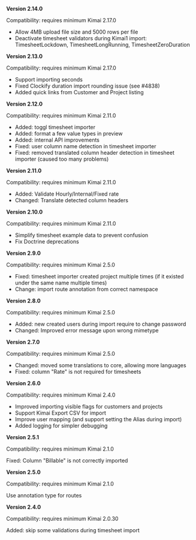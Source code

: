 **Version 2.14.0**

Compatibility: requires minimum Kimai 2.17.0

- Allow 4MB upload file size and 5000 rows per file
- Deactivate timesheet validators during Kimai1 import: TimesheetLockdown, TimesheetLongRunning, TimesheetZeroDuration

**Version 2.13.0**

Compatibility: requires minimum Kimai 2.17.0

- Support importing seconds
- Fixed Clockify duration import rounding issue (see #4838)
- Added quick links from Customer and Project listing

**Version 2.12.0**

Compatibility: requires minimum Kimai 2.11.0

- Added: toggl timesheet importer
- Added: format a few value types in preview
- Added: internal API improvements
- Fixed: user column name detection in timesheet importer
- Fixed: removed translated column header detection in timesheet importer (caused too many problems)


**Version 2.11.0**

Compatibility: requires minimum Kimai 2.11.0

- Added: Validate Hourly/Internal/Fixed rate
- Changed: Translate detected column headers

**Version 2.10.0**

Compatibility: requires minimum Kimai 2.11.0

- Simplify timesheet example data to prevent confusion
- Fix Doctrine deprecations

**Version 2.9.0**

Compatibility: requires minimum Kimai 2.5.0

- Fixed: timesheet importer created project multiple times (if it existed under the same name multiple times)
- Change: import route annotation from correct namespace

**Version 2.8.0**

Compatibility: requires minimum Kimai 2.5.0

- Added: new created users during import require to change password
- Changed: Improved error message upon wrong mimetype

**Version 2.7.0**

Compatibility: requires minimum Kimai 2.5.0

- Changed: moved some translations to core, allowing more languages
- Fixed: column "Rate" is not required for timesheets

**Version 2.6.0**

Compatibility: requires minimum Kimai 2.4.0

- Improved importing visible flags for customers and projects
- Support Kimai Export CSV for import
- Improve user mapping (and support setting the Alias during import)
- Added logging for simpler debugging

**Version 2.5.1**

Compatibility: requires minimum Kimai 2.1.0

Fixed: Column "Billable" is not correctly imported

**Version 2.5.0**

Compatibility: requires minimum Kimai 2.1.0

Use annotation type for routes

**Version 2.4.0**

Compatibility: requires minimum Kimai 2.0.30

Added: skip some validations during timesheet import


